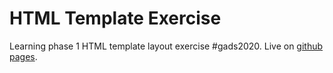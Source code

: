 # HTML Template Exercise
Learning phase 1 HTML template layout exercise #gads2020. Live on [github pages](https://ifycode.github.io/HTML5-Template-Clone/).
